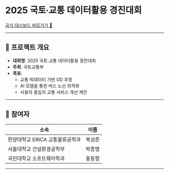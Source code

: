 # 2025 국토∙교통 데이터활용 경진대회

[공식 대시보드 바로가기 🔗](https://www.bigdata-transportation.kr/pageant/dashboard/CMPE_000000000020041)

---

## 🎯 프로젝트 개요

- **대회명**: 2025 국토∙교통 데이터활용 경진대회
- **주최**: 국토교통부
- **목표**:  
  - 교통 빅데이터 기반 OD 추정
  - AI 모델을 통한 버스 노선 최적화
  - 사용자 중심의 교통 서비스 개선 제안

---

## 👥 참여자

| 소속 | 이름 |
|------|------|
| 한양대학교 ERICA 교통물류공학과 | 복성준 |
| 서울대학교 건설환경공학부 | 박종명 |
| 국민대학교 소프트웨어학과 | 홍동형 |

---
